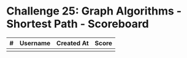# Challenge 25: Graph Algorithms - Shortest Path - Scoreboard

| # | Username | Created At | Score |
|---|----------|------------|-------|
|   |          |            |       | 